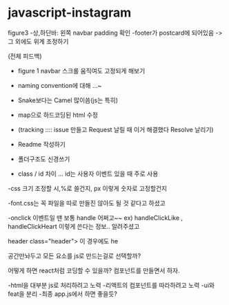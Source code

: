 # javascript-instagram

figure3
-상,하단바: 왼쪽 navbar padding 확인
-footer가 postcard에 되어있음 -> 그 외에도 위계 조정하기

(전체 피드백)

- figure 1 navbar 스크롤 움직여도 고정되게 해보기
- naming convention에 대해 …~
- Snake보다는 Camel 많이씀(js는 특히)
- map으로 하드코딩된 html 수정

- (tracking :::: issue 만들고 Request 날릴 때 이거 해결했다 Resolve 날리기)

- Readme 작성하기
- 폴더구조도 신경쓰기
- class / id 차이 … id는 사용자 이벤트 있을 때 주로 사용

-css 크기 조정할 시,%로 쓸건지, px 이렇게  숫자로 고정할건지

-font.css는 꼭 파일을 따로 만들진 않아도 될 것 같다고 하셨고

-onclick 이벤트일 땐 보통 handle 어쩌고~~ ex) handleClickLike , handleClickHeart 이렇게 쓴다는 정보.. 알려주셨고

header class="header">
이 경우에도 he

공간만놔두고 모든 요소를 js로 만드는걸로 선택할까?

어떻게 하면 react처럼 코딩할 수 있을까?
컴포넌트를 만들면서 하자. 


-html을 대부분 js로 처리하려고 노력
-리액트의 컴포넌트를 따라하려고 노력
-ui와 feat을 분리
-최종 app.js에서 하면 좋을듯?